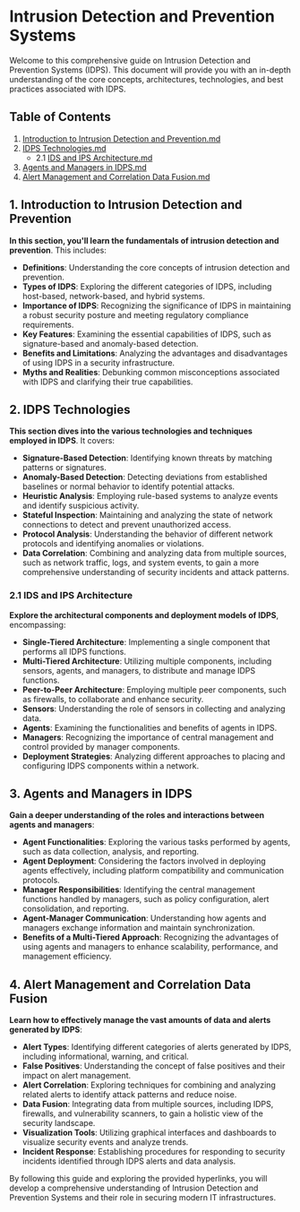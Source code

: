 # **Intrusion Detection and Prevention Systems**

Welcome to this comprehensive guide on Intrusion Detection and Prevention Systems (IDPS). This document will provide you with an in-depth understanding of the core concepts, architectures, technologies, and best practices associated with IDPS.

## Table of Contents

1. [Introduction to Intrusion Detection and Prevention.md](https://github.com/pranaykumar2/IDPS/blob/main/1.%20Introduction%20to%20Intrusion%20Detection%20and%20Prevention.md)
2. [IDPS Technologies.md](https://github.com/pranaykumar2/IDPS/blob/main/2.%20IDPS%20Technologies.md)
    - 2.1 [IDS and IPS Architecture.md](https://github.com/pranaykumar2/IDPS/blob/main/2.2%20IDS%20and%20IPS%20Architecture.md)
3. [Agents and Managers in IDPS.md](https://github.com/pranaykumar2/IDPS/blob/main/3.%20Agents%20and%20Managers%20in%20IDPS.md)
4. [Alert Management and Correlation Data Fusion.md](https://github.com/pranaykumar2/IDPS/blob/main/4.%20Alert%20Management%20and%20Correlation%20Data%20Fusion.md)

## 1. Introduction to Intrusion Detection and Prevention

**In this section, you'll learn the fundamentals of intrusion detection and prevention**. This includes:

- **Definitions**: Understanding the core concepts of intrusion detection and prevention.
- **Types of IDPS**: Exploring the different categories of IDPS, including host-based, network-based, and hybrid systems.
- **Importance of IDPS**: Recognizing the significance of IDPS in maintaining a robust security posture and meeting regulatory compliance requirements.
- **Key Features**: Examining the essential capabilities of IDPS, such as signature-based and anomaly-based detection.
- **Benefits and Limitations**: Analyzing the advantages and disadvantages of using IDPS in a security infrastructure.
- **Myths and Realities**: Debunking common misconceptions associated with IDPS and clarifying their true capabilities.

## 2. IDPS Technologies

**This section dives into the various technologies and techniques employed in IDPS**. It covers:

- **Signature-Based Detection**: Identifying known threats by matching patterns or signatures.
- **Anomaly-Based Detection**: Detecting deviations from established baselines or normal behavior to identify potential attacks.
- **Heuristic Analysis**: Employing rule-based systems to analyze events and identify suspicious activity.
- **Stateful Inspection**: Maintaining and analyzing the state of network connections to detect and prevent unauthorized access.
- **Protocol Analysis**: Understanding the behavior of different network protocols and identifying anomalies or violations.
- **Data Correlation**: Combining and analyzing data from multiple sources, such as network traffic, logs, and system events, to gain a more comprehensive understanding of security incidents and attack patterns.

### 2.1 IDS and IPS Architecture

**Explore the architectural components and deployment models of IDPS**, encompassing:

- **Single-Tiered Architecture**: Implementing a single component that performs all IDPS functions.
- **Multi-Tiered Architecture**: Utilizing multiple components, including sensors, agents, and managers, to distribute and manage IDPS functions.
- **Peer-to-Peer Architecture**: Employing multiple peer components, such as firewalls, to collaborate and enhance security.
- **Sensors**: Understanding the role of sensors in collecting and analyzing data.
- **Agents**: Examining the functionalities and benefits of agents in IDPS.
- **Managers**: Recognizing the importance of central management and control provided by manager components.
- **Deployment Strategies**: Analyzing different approaches to placing and configuring IDPS components within a network.

## 3. Agents and Managers in IDPS

**Gain a deeper understanding of the roles and interactions between agents and managers**:

- **Agent Functionalities**: Exploring the various tasks performed by agents, such as data collection, analysis, and reporting.
- **Agent Deployment**: Considering the factors involved in deploying agents effectively, including platform compatibility and communication protocols.
- **Manager Responsibilities**: Identifying the central management functions handled by managers, such as policy configuration, alert consolidation, and reporting.
- **Agent-Manager Communication**: Understanding how agents and managers exchange information and maintain synchronization.
- **Benefits of a Multi-Tiered Approach**: Recognizing the advantages of using agents and managers to enhance scalability, performance, and management efficiency.

## 4. Alert Management and Correlation Data Fusion

**Learn how to effectively manage the vast amounts of data and alerts generated by IDPS**:

- **Alert Types**: Identifying different categories of alerts generated by IDPS, including informational, warning, and critical.
- **False Positives**: Understanding the concept of false positives and their impact on alert management.
- **Alert Correlation**: Exploring techniques for combining and analyzing related alerts to identify attack patterns and reduce noise.
- **Data Fusion**: Integrating data from multiple sources, including IDPS, firewalls, and vulnerability scanners, to gain a holistic view of the security landscape.
- **Visualization Tools**: Utilizing graphical interfaces and dashboards to visualize security events and analyze trends.
- **Incident Response**: Establishing procedures for responding to security incidents identified through IDPS alerts and data analysis.

By following this guide and exploring the provided hyperlinks, you will develop a comprehensive understanding of Intrusion Detection and Prevention Systems and their role in securing modern IT infrastructures.